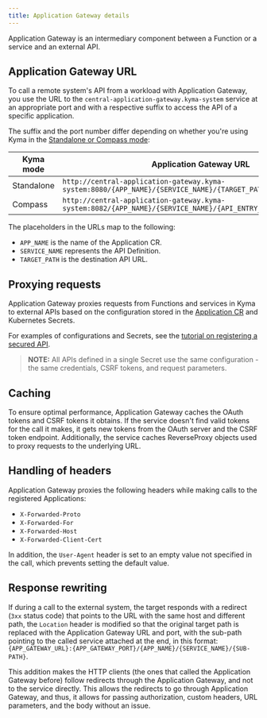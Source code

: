 ```yaml
---
title: Application Gateway details
---
```


Application Gateway is an intermediary component between a Function or a service and an external API.

## Application Gateway URL

To call a remote system's API from a workload with Application Gateway, you use the URL to the `central-application-gateway.kyma-system` service at an appropriate port and with a respective suffix to access the API of a specific application.

The suffix and the port number differ depending on whether you're using Kyma in the [Standalone or Compass mode](../01-overview/main-areas/application-connectivity/README.md):

| **Kyma mode** | **Application Gateway URL** |
|-----------|-------------------------|
| Standalone | `http://central-application-gateway.kyma-system:8080/{APP_NAME}/{SERVICE_NAME}/{TARGET_PATH}` |
| Compass | `http://central-application-gateway.kyma-system:8082/{APP_NAME}/{SERVICE_NAME}/{API_ENTRY_NAME}/{TARGET_PATH}` |

The placeholders in the URLs map to the following:

- `APP_NAME` is the name of the Application CR.
- `SERVICE_NAME` represents the API Definition.
- `TARGET_PATH` is the destination API URL.

## Proxying requests

Application Gateway proxies requests from Functions and services in Kyma to external APIs based on the configuration stored in the [Application CR](00-custom-resources/ac-01-application.md) and Kubernetes Secrets.

For examples of configurations and Secrets, see the [tutorial on registering a secured API](../03-tutorials/00-application-connectivity/ac-04-register-secured-api.md).

> **NOTE:** All APIs defined in a single Secret use the same configuration - the same credentials, CSRF tokens, and request parameters.

## Caching

To ensure optimal performance, Application Gateway caches the OAuth tokens and CSRF tokens it obtains. If the service doesn't find valid tokens for the call it makes, it gets new tokens from the OAuth server and the CSRF token endpoint.
Additionally, the service caches ReverseProxy objects used to proxy requests to the underlying URL.

## Handling of headers

Application Gateway proxies the following headers while making calls to the registered Applications:

- `X-Forwarded-Proto`
- `X-Forwarded-For`
- `X-Forwarded-Host`
- `X-Forwarded-Client-Cert`

In addition, the `User-Agent` header is set to an empty value not specified in the call, which prevents setting the default value.

## Response rewriting

If during a call to the external system, the target responds with a redirect (`3xx` status code) that points to the URL with the same host and different path, the `Location` header is modified so that the original target path is replaced with the Application Gateway URL and port, with the sub-path pointing to the called service attached at the end, in this format: `{APP_GATEWAY_URL}:{APP_GATEWAY_PORT}/{APP_NAME}/{SERVICE_NAME}/{SUB-PATH}`.

This addition makes the HTTP clients (the ones that called the Application Gateway before) follow redirects through the Application Gateway, and not to the service directly. This allows the redirects to go through Application Gateway, and thus, it allows for passing authorization, custom headers, URL parameters, and the body without an issue.